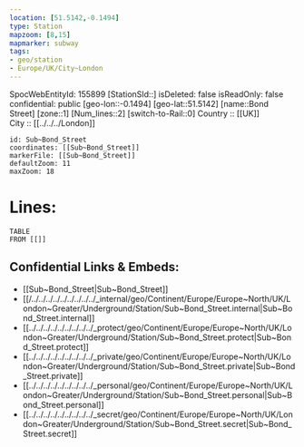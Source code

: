 ```yaml
---
location: [51.5142,-0.1494] 
type: Station 
mapzoom: [8,15] 
mapmarker: subway 
tags:
- geo/station
- Europe/UK/City~London
---
```

SpocWebEntityId: 155899
[StationSId::] 
isDeleted: false
isReadOnly: false
confidential: public
[geo-lon::-0.1494] 
[geo-lat::51.5142] 
[name::Bond Street] 
[zone::1] 
[Num_lines::2] 
[switch-to-Rail::0] 
Country :: [[UK]]  
City :: [[../../../London]]  


```leaflet
id: Sub~Bond_Street
coordinates: [[Sub~Bond_Street]] 
markerFile: [[Sub~Bond_Street]] 
defaultZoom: 11 
maxZoom: 18
```


# Lines: 
```dataview
TABLE 
FROM [[]] 
```

## Confidential Links & Embeds: 
- [[Sub~Bond_Street|Sub~Bond_Street]] 
-  [[/../../../../../../../../../_internal/geo/Continent/Europe/Europe~North/UK/London~Greater/Underground/Station/Sub~Bond_Street.internal|Sub~Bond_Street.internal]] 
- [[../../../../../../../../../_protect/geo/Continent/Europe/Europe~North/UK/London~Greater/Underground/Station/Sub~Bond_Street.protect|Sub~Bond_Street.protect]] 
- [[../../../../../../../../../_private/geo/Continent/Europe/Europe~North/UK/London~Greater/Underground/Station/Sub~Bond_Street.private|Sub~Bond_Street.private]] 
- [[../../../../../../../../../_personal/geo/Continent/Europe/Europe~North/UK/London~Greater/Underground/Station/Sub~Bond_Street.personal|Sub~Bond_Street.personal]] 
- [[../../../../../../../../../_secret/geo/Continent/Europe/Europe~North/UK/London~Greater/Underground/Station/Sub~Bond_Street.secret|Sub~Bond_Street.secret]] 
